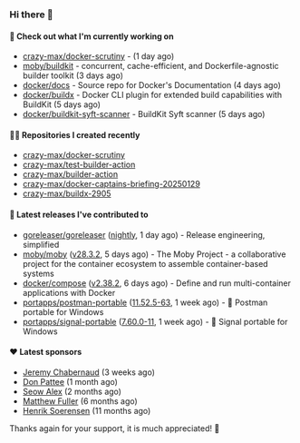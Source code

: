 ### Hi there 👋

#### 👷 Check out what I'm currently working on

- [crazy-max/docker-scrutiny](https://github.com/crazy-max/docker-scrutiny) -  (1 day ago)
- [moby/buildkit](https://github.com/moby/buildkit) - concurrent, cache-efficient, and Dockerfile-agnostic builder toolkit (3 days ago)
- [docker/docs](https://github.com/docker/docs) - Source repo for Docker&#39;s Documentation (4 days ago)
- [docker/buildx](https://github.com/docker/buildx) - Docker CLI plugin for extended build capabilities with BuildKit (5 days ago)
- [docker/buildkit-syft-scanner](https://github.com/docker/buildkit-syft-scanner) - BuildKit Syft scanner (5 days ago)

#### 👨‍💻 Repositories I created recently

- [crazy-max/docker-scrutiny](https://github.com/crazy-max/docker-scrutiny)
- [crazy-max/test-builder-action](https://github.com/crazy-max/test-builder-action)
- [crazy-max/builder-action](https://github.com/crazy-max/builder-action)
- [crazy-max/docker-captains-briefing-20250129](https://github.com/crazy-max/docker-captains-briefing-20250129)
- [crazy-max/buildx-2905](https://github.com/crazy-max/buildx-2905)

#### 🚀 Latest releases I've contributed to

- [goreleaser/goreleaser](https://github.com/goreleaser/goreleaser) ([nightly](https://github.com/goreleaser/goreleaser/releases/tag/nightly), 1 day ago) - Release engineering, simplified
- [moby/moby](https://github.com/moby/moby) ([v28.3.2](https://github.com/moby/moby/releases/tag/v28.3.2), 5 days ago) - The Moby Project - a collaborative project for the container ecosystem to assemble container-based systems
- [docker/compose](https://github.com/docker/compose) ([v2.38.2](https://github.com/docker/compose/releases/tag/v2.38.2), 6 days ago) - Define and run multi-container applications with Docker
- [portapps/postman-portable](https://github.com/portapps/postman-portable) ([11.52.5-63](https://github.com/portapps/postman-portable/releases/tag/11.52.5-63), 1 week ago) - 🚀 Postman portable for Windows
- [portapps/signal-portable](https://github.com/portapps/signal-portable) ([7.60.0-11](https://github.com/portapps/signal-portable/releases/tag/7.60.0-11), 1 week ago) - 🚀 Signal portable for Windows

#### ❤️ Latest sponsors
- [Jeremy Chabernaud](https://github.com/djerfy) (3 weeks ago)
- [Don Pattee](https://github.com/DPattee) (1 month ago)
- [Seow Alex](https://github.com/seowalex) (2 months ago)
- [Matthew Fuller](https://github.com/mathematics333) (6 months ago)
- [Henrik Soerensen](https://github.com/hsoerensen) (11 months ago)

Thanks again for your support, it is much appreciated! 🙏
